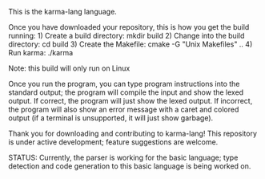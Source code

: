 This is the karma-lang language.

Once you have downloaded your repository, this is how you get the build running:
	1) Create a build directory: mkdir build
	2) Change into the build directory: cd build
	3) Create the Makefile: cmake -G "Unix Makefiles" ..
	4) Run karma: ./karma

Note: this build will only run on Linux

Once you run the program, you can type program instructions into the standard output; the program will compile the input and show the lexed output.
If correct, the program will just show the lexed output. If incorrect, the program will also show an error message with a caret and colored output (if a terminal is unsupported, it will just show garbage).

Thank you for downloading and contributing to karma-lang!
This repository is under active development; feature suggestions are welcome.

STATUS:
	Currently, the parser is working for the basic language; type detection and code generation to this basic language is being worked on.

